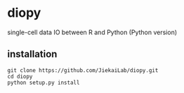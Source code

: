 # diopy
single-cell data IO between R and Python (Python version)



## installation

```shell
git clone https://github.com/JiekaiLab/diopy.git
cd diopy
python setup.py install
```



